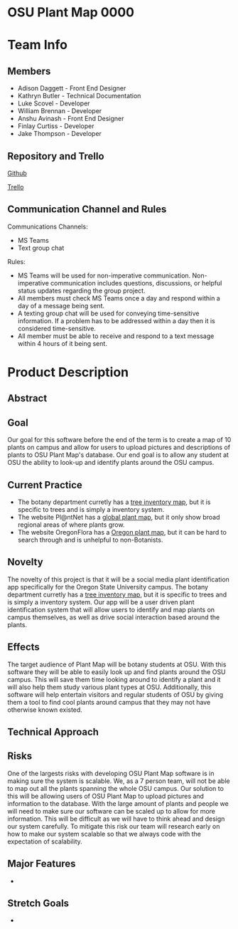 # OSU Plant Map 0000


# Team Info


## Members



* Adison Daggett - Front End Designer
* Kathryn Butler - Technical Documentation
* Luke Scovel - Developer
* William Brennan - Developer
* Anshu Avinash - Front End Designer
* Finlay Curtiss - Developer
* Jake Thompson - Developer


## Repository and Trello

[Github](https://github.com/Flameis/CS362-Team3)

[Trello](https://trello.com/invite/b/67889462677f5d65a4989b33/ATTIe0f43054cfcbbfb3830f98380cd77a4bFBE38CB3/pt3-backups-made-simple)

## Communication Channel and Rules
Communications Channels:
* MS Teams
* Text group chat

Rules:
* MS Teams will be used for non-imperative communication. Non-imperative communication includes questions, discussions, or helpful status updates regarding the group project.
* All members must check MS Teams once a day and respond within a day of a message being sent.
* A texting group chat will be used for conveying time-sensitive information. If a problem has to be addressed within a day then it is considered time-sensitive.
* All member must be able to receive and respond to a text message within 4 hours of it being sent.


# Product Description


## Abstract



## Goal

Our goal for this software before the end of the term is to create a map of 10 plants on campus and allow for users to upload pictures and descriptions of plants to OSU Plant Map's database.
Our end goal is to allow any student at OSU the ability to look-up and identify plants around the OSU campus.

## Current Practice

* The botany department curretly has a [tree inventory map](https://www.arcgis.com/apps/instant/basic/index.html?appid=097214a28e934a7681e229b41c9e0d29), but it is specific to trees and is simply a inventory system.
* The website Pl@ntNet has a [global plant map](https://identify.plantnet.org/), but it only show broad regional areas of where plants grow.
* The website OregonFlora has a [Oregon plant map](https://oregonflora.org/checklists/dynamicmap.php?interface=key), but it can be hard to search through and is unhelpful to non-Botanists.

## Novelty

The novelty of this project is that it will be a social media plant identification app specifically for the Oregon State University campus. The botany department curretly has a [tree inventory map](https://www.arcgis.com/apps/instant/basic/index.html?appid=097214a28e934a7681e229b41c9e0d29), but it is specific to trees and is simply a inventory system. Our app will be a user driven plant identification system that will allow users to identify and map plants on campus themselves, as well as drive social interaction based around the plants. 

## Effects

The target audience of Plant Map will be botany students at OSU. With this software they will be able to easily look up and find plants around the OSU campus. This will save them time looking around to identify a plant and it will also help them study various plant types at OSU. Additionally, this software will help entertain visitors and regular students of OSU by giving them a tool to find cool plants around campus that they may not have otherwise known existed.

## Technical Approach



## Risks

One of the largests risks with developing OSU Plant Map software is in making sure the system is scalable. We, as a 7 person team, will not be able to map out all the plants spanning the whole OSU campus. Our solution to this will be allowing users of OSU Plant Map to upload pictures and information to the database. With the large amount of plants and people we will need to make sure our software can be scaled up to allow for more information. This will be difficult as we will have to think ahead and design our system carefully. To mitigate this risk our team will research early on how to make our system scalable so that we always code with the expectation of scalability.

## Major Features



* 

## Stretch Goals



* 
